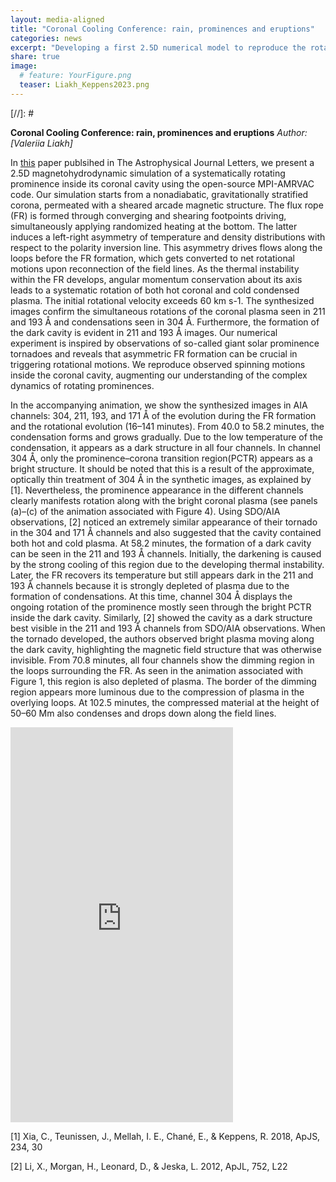 ```yaml
---
layout: media-aligned
title: "Coronal Cooling Conference: rain, prominences and eruptions"
categories: news
excerpt: "Developing a first 2.5D numerical model to reproduce the rotational flows in the prominence cavities.  "
share: true
image:
  # feature: YourFigure.png
  teaser: Liakh_Keppens2023.png
---
```



[//]: # <!-- <h3 style="display: inline-block;"></h3> -->

**Coronal Cooling Conference: rain, prominences and eruptions**
*Author: [Valeriia Liakh]*

In [this](https://iopscience.iop.org/article/10.3847/2041-8213/acea78/pdf) paper publsihed in The Astrophysical Journal Letters,  we present a 2.5D magnetohydrodynamic simulation of a systematically rotating prominence inside its coronal cavity using the open-source MPI-AMRVAC code. Our simulation starts from a nonadiabatic, gravitationally stratified corona, permeated with a sheared arcade magnetic structure. The flux rope (FR) is formed through converging and shearing footpoints driving, simultaneously applying randomized heating at the bottom. The latter induces a left-right asymmetry of temperature and density distributions with respect to the polarity inversion line. This asymmetry drives flows along the loops before the FR formation, which gets converted to net rotational motions upon reconnection of the field lines. As the thermal instability within the FR develops, angular momentum conservation about its axis leads to a systematic rotation of both hot coronal and cold condensed plasma. The initial rotational velocity exceeds 60 km s-1. The synthesized images confirm the simultaneous rotations of the coronal plasma seen in 211 and 193 Å and condensations seen in 304 Å. Furthermore, the formation of the dark cavity is evident in 211 and 193 Å images. Our numerical experiment is inspired by observations of so-called giant solar prominence tornadoes and reveals that asymmetric FR formation can be crucial in triggering rotational motions. We reproduce observed spinning motions inside the coronal cavity, augmenting our understanding of the complex dynamics of rotating prominences.


In the accompanying animation, we show the synthesized images in AIA channels: 304, 211, 193, and 171 Å of the evolution during the FR formation and the rotational evolution (16–141 minutes). From 40.0 to 58.2 minutes, the condensation forms and grows gradually. Due to the low temperature of the condensation, it appears as a dark structure in all four channels. In channel 304 Å, only the prominence–corona transition region(PCTR) appears as a bright structure. It should be noted that this is a result of the approximate, optically thin treatment of 304 Å in the synthetic images, as explained by [1]. Nevertheless, the prominence appearance in the different channels clearly manifests rotation along with the bright coronal plasma (see panels (a)–(c) of the animation associated with Figure 4). Using SDO/AIA observations, [2] noticed an extremely similar appearance of their tornado in the 304 and 171 Å channels and also suggested that the cavity contained both hot and cold plasma. At 58.2 minutes, the formation of a dark cavity can be seen in the 211 and 193 Å channels. Initially, the darkening is caused by the strong cooling of this region due to the developing thermal instability. Later, the FR recovers its temperature but still appears dark in the 211 and 193 Å channels because it is strongly depleted of plasma due to the formation of condensations. At this time, channel 304 Å displays the ongoing rotation of the prominence mostly seen through the bright PCTR inside the dark cavity. Similarly, [2] showed the cavity as a dark structure best visible in the 211 and 193 Å channels from SDO/AIA observations. When the tornado developed, the authors observed bright plasma moving along the dark cavity, highlighting the magnetic field structure that was otherwise invisible. From 70.8 minutes, all four channels show the dimming region in the loops surrounding the FR. As seen in the animation associated with Figure 1, this region is also depleted of plasma. The border of the dimming region appears more luminous due to the compression of plasma in the overlying loops. At 102.5 minutes, the compressed material at the height of 50–60 Mm also condenses and drops down along the field lines.




<iframe width="356" height="632" src="https://www.youtube.com/embed/tMRB8OchpTA" title="Rotational flows in Solar Coronal Flux Rope Cavities" frameborder="0" allow="accelerometer; autoplay; clipboard-write; encrypted-media; gyroscope; picture-in-picture; web-share" allowfullscreen></iframe>


[1] Xia, C., Teunissen, J., Mellah, I. E., Chané, E., & Keppens, R. 2018, ApJS, 234, 30

[2] Li, X., Morgan, H., Leonard, D., & Jeska, L. 2012, ApJL, 752, L22
